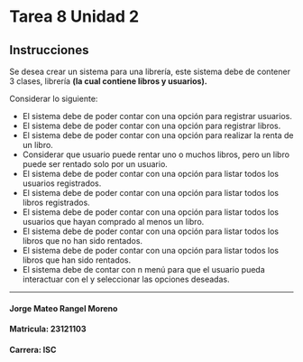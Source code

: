 # Tarea 8  Unidad 2

## __Instrucciones__
Se desea crear un sistema para una librería, este sistema debe de contener 3 clases, librería __(la cual contiene libros y usuarios).__

  Considerar lo siguiente:

- El sistema debe de poder contar con una opción para registrar usuarios.
- El sistema debe de poder contar con una opción para registrar libros.
- El sistema debe de poder contar con una opción para realizar la renta de un libro.
- Considerar que usuario puede rentar uno o muchos libros, pero un libro puede ser rentado solo por un usuario.
- El sistema debe de poder contar con una opción para listar todos los usuarios registrados.
- El sistema debe de poder contar con una opción para listar todos los libros registrados.
- El sistema debe de poder contar con una opción para listar todos los usuarios que hayan comprado al menos un libro.
- El sistema debe de poder contar con una opción para listar todos los libros que no han sido rentados.
- El sistema debe de poder contar con una opción para listar todos los libros que han sido rentados.
- El sistema debe de contar con n menú para que el usuario pueda interactuar con el y seleccionar las opciones deseadas.

------------------------------------
#### Jorge Mateo Rangel Moreno
#### Matricula: 23121103                          
#### Carrera: ISC